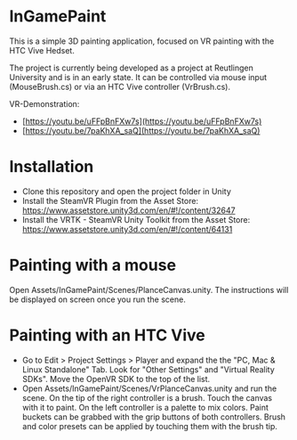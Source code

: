 # InGamePaint

This is a simple 3D painting application, focused on VR painting with the HTC Vive Hedset.

The project is currently being developed as a project at Reutlingen University and is in an early state. It can be controlled via mouse input (MouseBrush.cs) or via an HTC Vive controller (VrBrush.cs).

VR-Demonstration:
- [https://youtu.be/uFFpBnFXw7s](https://youtu.be/uFFpBnFXw7s)
- [https://youtu.be/7paKhXA_saQ](https://youtu.be/7paKhXA_saQ)

# Installation

- Clone this repository and open the project folder in Unity
- Install the SteamVR Plugin from the Asset Store: https://www.assetstore.unity3d.com/en/#!/content/32647
- Install the VRTK - SteamVR Unity Toolkit from the Asset Store: https://www.assetstore.unity3d.com/en/#!/content/64131

# Painting with a mouse

Open Assets/InGamePaint/Scenes/PlanceCanvas.unity. The instructions will be displayed on screen once you run the scene.

# Painting with an HTC Vive

- Go to Edit > Project Settings > Player and expand the the "PC, Mac & Linux Standalone" Tab. Look for "Other Settings" and "Virtual Reality SDKs". Move the OpenVR SDK to the top of the list.
- Open Assets/InGamePaint/Scenes/VrPlanceCanvas.unity and run the scene. On the tip of the right controller is a brush. Touch the canvas with it to paint. On the left controller is a palette to mix colors. Paint buckets can be grabbed with the grip buttons of both controllers. Brush and color presets can be applied by touching them with the brush tip.